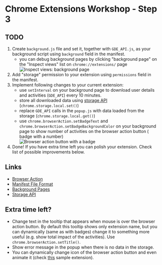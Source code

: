 # Chrome Extensions Workshop - Step 3

## TODO
1. Create `background.js` file and set it, together with `GDE_API.js`, as your background script using `background` field in the manifest.
	- you can debug background pages by clicking "background page" on the "Inspect views" list on `chrome://extensions/` page
<br /><img src='https://i.imgur.com/IUROT04.png' alt='Inspect views: background page'/><br />
2. Add "storage" permission to your extension using `permissions` field in the manifest.
3. Implement following changes to your current extension:
	- use `setInterval` on your background page to download user details and activities (`GDE_API`) every 10 minutes.
	- store all downloaded data using [storage API](http://developer.chrome.com/extensions/storage.html) (`chrome.storage.local.set()`)
	- replace `GDE_API` calls in the `popup.js` with data loaded from the storage (`chrome.storage.local.get()`)
	- use `chrome.browserAction.setBadgeText` and `chrome.browserAction.setBadgeBackgroundColor` on your background page to show number of activities on the browser action button ( badge with a number)
<br /><img src="https://i.imgur.com/60HWTNA.png" alt="Browser action button with a badge"/><br />
4. Done! If you have extra time left you can polish your extension. Check list of possible improvements below.

## Links
- [Browser Action](http://developer.chrome.com/extensions/browserAction.html)
- [Manifest File Format](http://developer.chrome.com/extensions/manifest.html)
- [Background Pages](http://developer.chrome.com/extensions/background_pages.html)
- [Storage API](http://developer.chrome.com/extensions/storage.html)

## Extra time left?
- Change text in the tooltip that appears when mouse is over the browser action button. By default this tooltip shows only extension name, but you can dynamically (same as with badges) change it to something more useful (e.g. show total impact of the activities). Use `chrome.browserAction.setTitle()`.
- Show error message in the popup when there is no data in the storage.
- You can dynamically change icon of the browser action button and even animate it (check [this](http://developer.chrome.com/extensions/examples/extensions/gmail.zip) sample extension).